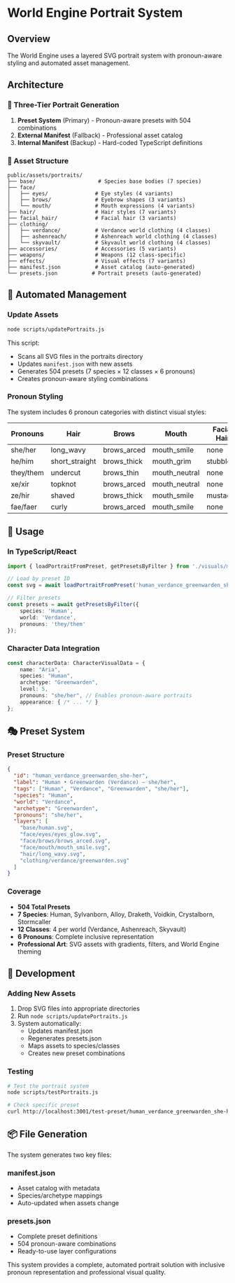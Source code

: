 # World Engine Portrait System

## Overview
The World Engine uses a layered SVG portrait system with pronoun-aware styling and automated asset management.

## Architecture

### 🎨 Three-Tier Portrait Generation
1. **Preset System** (Primary) - Pronoun-aware presets with 504 combinations
2. **External Manifest** (Fallback) - Professional asset catalog
3. **Internal Manifest** (Backup) - Hard-coded TypeScript definitions

### 📁 Asset Structure
```
public/assets/portraits/
├── base/                    # Species base bodies (7 species)
├── face/
│   ├── eyes/               # Eye styles (4 variants)
│   ├── brows/              # Eyebrow shapes (3 variants)  
│   └── mouth/              # Mouth expressions (4 variants)
├── hair/                   # Hair styles (7 variants)
├── facial_hair/            # Facial hair (3 variants)
├── clothing/
│   ├── verdance/           # Verdance world clothing (4 classes)
│   ├── ashenreach/         # Ashenreach world clothing (4 classes)
│   └── skyvault/           # Skyvault world clothing (4 classes)
├── accessories/            # Accessories (5 variants)
├── weapons/                # Weapons (12 class-specific)
├── effects/                # Visual effects (7 variants)
├── manifest.json           # Asset catalog (auto-generated)
└── presets.json           # Portrait presets (auto-generated)
```

## 🤖 Automated Management

### Update Assets
```bash
node scripts/updatePortraits.js
```
This script:
- Scans all SVG files in the portraits directory
- Updates `manifest.json` with new assets
- Generates 504 presets (7 species × 12 classes × 6 pronouns)
- Creates pronoun-aware styling combinations

### Pronoun Styling
The system includes 6 pronoun categories with distinct visual styles:

| Pronouns | Hair | Brows | Mouth | Facial Hair |
|----------|------|--------|-------|-------------|
| she/her | long_wavy | brows_arced | mouth_smile | none |
| he/him | short_straight | brows_thick | mouth_grim | stubble |
| they/them | undercut | brows_thin | mouth_neutral | none |
| xe/xir | topknot | brows_arced | mouth_neutral | none |
| ze/hir | shaved | brows_thick | mouth_smile | mustache |
| fae/faer | curly | brows_arced | mouth_smile | none |

## 🔧 Usage

### In TypeScript/React
```typescript
import { loadPortraitFromPreset, getPresetsByFilter } from './visuals/manifest';

// Load by preset ID
const svg = await loadPortraitFromPreset('human_verdance_greenwarden_she-her');

// Filter presets
const presets = await getPresetsByFilter({
    species: 'Human',
    world: 'Verdance', 
    pronouns: 'they/them'
});
```

### Character Data Integration
```typescript
const characterData: CharacterVisualData = {
    name: "Aria",
    species: "Human", 
    archetype: "Greenwarden",
    level: 5,
    pronouns: "she/her", // Enables pronoun-aware portraits
    appearance: { /* ... */ }
};
```

## 🎭 Preset System

### Preset Structure
```json
{
  "id": "human_verdance_greenwarden_she-her",
  "label": "Human • Greenwarden (Verdance) — she/her", 
  "tags": ["Human", "Verdance", "Greenwarden", "she/her"],
  "species": "Human",
  "world": "Verdance", 
  "archetype": "Greenwarden",
  "pronouns": "she/her",
  "layers": [
    "base/human.svg",
    "face/eyes/eyes_glow.svg",
    "face/brows/brows_arced.svg", 
    "face/mouth/mouth_smile.svg",
    "hair/long_wavy.svg",
    "clothing/verdance/greenwarden.svg"
  ]
}
```

### Coverage
- **504 Total Presets**
- **7 Species**: Human, Sylvanborn, Alloy, Draketh, Voidkin, Crystalborn, Stormcaller  
- **12 Classes**: 4 per world (Verdance, Ashenreach, Skyvault)
- **6 Pronouns**: Complete inclusive representation
- **Professional Art**: SVG assets with gradients, filters, and World Engine theming

## 🚀 Development

### Adding New Assets
1. Drop SVG files into appropriate directories
2. Run `node scripts/updatePortraits.js`
3. System automatically:
   - Updates manifest.json
   - Regenerates presets.json
   - Maps assets to species/classes
   - Creates new preset combinations

### Testing
```bash
# Test the portrait system
node scripts/testPortraits.js

# Check specific preset
curl http://localhost:3001/test-preset/human_verdance_greenwarden_she-her
```

## 📦 File Generation

The system generates two key files:

### manifest.json
- Asset catalog with metadata
- Species/archetype mappings  
- Auto-updated when assets change

### presets.json  
- Complete preset definitions
- 504 pronoun-aware combinations
- Ready-to-use layer configurations

This system provides a complete, automated portrait solution with inclusive pronoun representation and professional visual quality.
